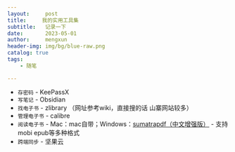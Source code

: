 ```yaml
---
layout:     post
title:     我的实用工具集
subtitle:   记录一下
date:       2023-05-01
author:     mengxun
header-img: img/bg/blue-raw.png
catalog: true
tags:
    - 随笔

---
```




- `存密码` - KeePassX
- `写笔记` - Obsidian
- `找电子书` - zlibrary （网址参考wiki，直接搜的话 山寨网站较多）
- `管理电子书` - calibre
- `阅读电子书` - Mac：mac自带；Windows：[sumatrapdf（中文增强版）](https://github.com/jijinggang/sumatrapdf) - 支持mobi epub等多种格式 
- `跨端同步` - 坚果云